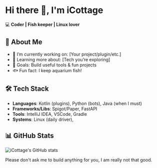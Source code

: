 # Hi there 👋, I'm iCottage

💻 **Coder | Fish keeper | Linux lover**  

## 🚀 About Me
- 🔭 I’m currently working on: [Your project/plugin/etc.]
- 🌱 Learning more about: [Tech you’re exploring]
- 🎯 Goals: Build useful tools & fun projects
- 🐟 Fun fact: I keep aquarium fish!

## 🛠️ Tech Stack
- **Languages**: Kotlin (plugins), Python (bots), Java (when I must)  
- **Frameworks/Libs**: Spigot/Paper, FastAPI  
- **Tools**: IntelliJ IDEA, VSCode, Gradle  
- **Systems**: Linux (daily driver),   

## 📊 GitHub Stats
![iCottage's GitHub stats](https://github-readme-stats.vercel.app/api?username=Willhanighen&show_icons=true&theme=tokyonight)

Please don't ask me to build anything for you, I am really not that good.
